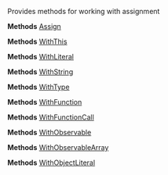 Provides methods for working with assignment

**Methods**
[Assign](Bifrost.CodeGeneration.JavaScript.AssignmentExtensions.Assign)


**Methods**
[WithThis](Bifrost.CodeGeneration.JavaScript.AssignmentExtensions.WithThis)


**Methods**
[WithLiteral](Bifrost.CodeGeneration.JavaScript.AssignmentExtensions.WithLiteral)


**Methods**
[WithString](Bifrost.CodeGeneration.JavaScript.AssignmentExtensions.WithString)


**Methods**
[WithType](Bifrost.CodeGeneration.JavaScript.AssignmentExtensions.WithType)


**Methods**
[WithFunction](Bifrost.CodeGeneration.JavaScript.AssignmentExtensions.WithFunction)


**Methods**
[WithFunctionCall](Bifrost.CodeGeneration.JavaScript.AssignmentExtensions.WithFunctionCall)


**Methods**
[WithObservable](Bifrost.CodeGeneration.JavaScript.AssignmentExtensions.WithObservable)


**Methods**
[WithObservableArray](Bifrost.CodeGeneration.JavaScript.AssignmentExtensions.WithObservableArray)


**Methods**
[WithObjectLiteral](Bifrost.CodeGeneration.JavaScript.AssignmentExtensions.WithObjectLiteral)
